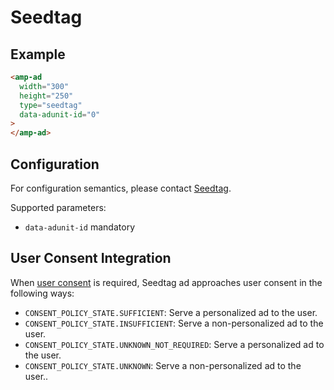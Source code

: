 <!---
Copyright 2021 The AMP HTML Authors. All Rights Reserved.

Licensed under the Apache License, Version 2.0 (the "License");
you may not use this file except in compliance with the License.
You may obtain a copy of the License at

      http://www.apache.org/licenses/LICENSE-2.0

Unless required by applicable law or agreed to in writing, software
distributed under the License is distributed on an "AS-IS" BASIS,
WITHOUT WARRANTIES OR CONDITIONS OF ANY KIND, either express or implied.
See the License for the specific language governing permissions and
limitations under the License.
-->

# Seedtag

## Example

```html
<amp-ad
  width="300"
  height="250"
  type="seedtag"
  data-adunit-id="0"
>
</amp-ad>
```

## Configuration

For configuration semantics, please contact [Seedtag](https://www.seedtag.com/contact/).

Supported parameters:

-   `data-adunit-id` mandatory


## User Consent Integration
When [user consent](https://github.com/ampproject/amphtml/blob/main/extensions/amp-consent/amp-consent.md#blocking-behaviors) is required, Seedtag ad approaches user consent in the following ways:

-   `CONSENT_POLICY_STATE.SUFFICIENT`: Serve a personalized ad to the user.
-   `CONSENT_POLICY_STATE.INSUFFICIENT`: Serve a non-personalized ad to the user.
-   `CONSENT_POLICY_STATE.UNKNOWN_NOT_REQUIRED`: Serve a personalized ad to the user.
-   `CONSENT_POLICY_STATE.UNKNOWN`: Serve a non-personalized ad to the user..
